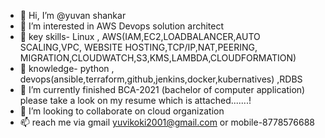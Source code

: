 - 👋 Hi, I’m @yuvan shankar
- 👀 I’m interested in AWS Devops solution architect
- 🔑 key skills- Linux , AWS(IAM,EC2,LOADBALANCER,AUTO SCALING,VPC, WEBSITE HOSTING,TCP/IP,NAT,PEERING, MIGRATION,CLOUDWATCH,S3,KMS,LAMBDA,CLOUDFORMATION)
- 🧠 knowledge- python , devops(ansible,terraform,github,jenkins,docker,kubernatives) ,RDBS
- 🌱 I’m currently finished BCA-2021 (bachelor of computer application) please take a look on my resume which is attached.......!
- 💞️ I’m looking to collaborate on cloud organization
- 📫 reach me via gmail yuvikoki2001@gmail.com or mobile-8778576688

<!---
yuvikoki/yuvikoki is a ✨ special ✨ repository because its `README.md` (this file) appears on your GitHub profile.
You can click the Preview link to take a look at your changes.
--->
